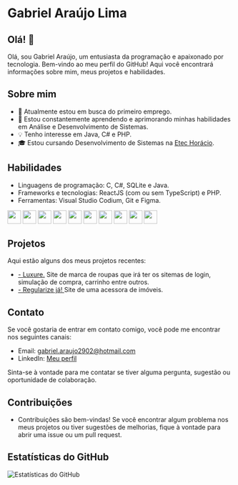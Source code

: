# Gabriel Araújo Lima

## Olá! 👋

Olá, sou Gabriel Araújo, um entusiasta da programação e apaixonado por tecnologia. Bem-vindo ao meu perfil do GitHub! Aqui você encontrará informações sobre mim, meus projetos e habilidades.

## Sobre mim

- 🔭 Atualmente estou em busca do primeiro emprego.
- 🌱 Estou constantemente aprendendo e aprimorando minhas habilidades em Análise e Desenvolvimento de Sistemas.
- 💡 Tenho interesse em Java, C# e PHP.
- 🎓 Estou cursando Desenvolvimento de Sistemas na [Etec Horácio](https://etechoracio.com.br).

## Habilidades

- Linguagens de programação: C, C#, SQLite e Java.
- Frameworks e tecnologias: ReactJS (com ou sem TypeScript) e PHP.
- Ferramentas: Visual Studio Codium, Git e Figma.

<div>  
<img src="https://cdn.jsdelivr.net/gh/devicons/devicon/icons/html5/html5-original.svg" width="30px"/>
            
<img src="https://cdn.jsdelivr.net/gh/devicons/devicon/icons/css3/css3-original.svg"  width="30px"/>

<img src="https://cdn.jsdelivr.net/gh/devicons/devicon/icons/javascript/javascript-original.svg" width="30px"/>

<img src="https://cdn.jsdelivr.net/gh/devicons/devicon/icons/typescript/typescript-original.svg" width="30px"/>

<img src="https://cdn.jsdelivr.net/gh/devicons/devicon/icons/c/c-original.svg" width="30px"/>

<img src="https://cdn.jsdelivr.net/gh/devicons/devicon/icons/csharp/csharp-original.svg" width="30px"/>

<img src="https://cdn.jsdelivr.net/gh/devicons/devicon/icons/java/java-original.svg" width="30px"/>

<img src="https://cdn.jsdelivr.net/gh/devicons/devicon/icons/sqlite/sqlite-original.svg" width="30px"/>

<img src="https://cdn.jsdelivr.net/gh/devicons/devicon/icons/git/git-original.svg" width="30px"/>

<img src="https://cdn.jsdelivr.net/gh/devicons/devicon/icons/figma/figma-original.svg" width="30px"/>
</div>

## Projetos

Aqui estão alguns dos meus projetos recentes:

- <a href="https://github.com/matheuscoletti08/Luxure"> - Luxure.</a> Site de marca de roupas que irá ter os sitemas de login, simulação de compra, carrinho entre outros.
- <a href="https://github.com/theMyntt/regularize-ja"> - Regularize já! </a> Site de uma acessora de imóveis.

## Contato

Se você gostaria de entrar em contato comigo, você pode me encontrar nos seguintes canais:

- Email: gabriel.araujo2902@hotmail.com
- LinkedIn: [Meu perfil](https://www.linkedin.com/in/gabriel-ara%C3%BAjo-lima-90667726a/)

Sinta-se à vontade para me contatar se tiver alguma pergunta, sugestão ou oportunidade de colaboração.

## Contribuições

- Contribuições são bem-vindas! Se você encontrar algum problema nos meus projetos ou tiver sugestões de melhorias, fique à vontade para abrir uma issue ou um pull request.

## Estatísticas do GitHub

![Estatísticas do GitHub](https://github-readme-stats.vercel.app/api?username=theMyntt&show_icons=true&theme=dark)
